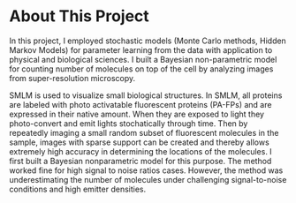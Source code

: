 # About This Project
In this project, I employed stochastic models (Monte Carlo methods, Hidden Markov Models) for parameter learning from the data with application to 
physical and biological sciences. I built a Bayesian non-parametric model for counting number of molecules on top of the cell by analyzing images from 
super-resolution microscopy.

SMLM is used to visualize small biological structures. In SMLM, all proteins are labeled with photo activatable fluorescent proteins (PA-FPs) and are 
expressed in their native amount. When they are exposed to light they photo-convert and emit lights stochatically through time. Then by repeatedly 
imaging a small random subset of fluorescent molecules in the sample, images with sparse support can be created and thereby allows extremely high 
accuracy in determining the locations of the molecules. I first built a Bayesian nonparametric model for this purpose. The method worked fine for high 
signal to noise ratios cases. However, the method was underestimating the number of molecules under challenging signal-to-noise conditions and high 
emitter densities.
